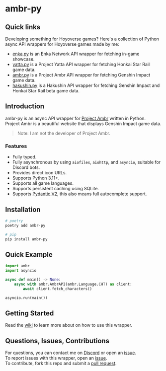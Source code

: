 # ambr-py

## Quick links

Developing something for Hoyoverse games? Here's a collection of Python async API wrappers for Hoyoverse games made by me:

- [enka.py](https://github.com/seriaati/enka-py) is an Enka Network API wrapper for fetching in-game showcase.
- [yatta.py](https://github.com/seriaati/yatta) is a Project Yatta API wrapper for fetching Honkai Star Rail game data.
- [ambr.py](https://github.com/seriaati/ambr) is a Project Ambr API wrapper for fetching Genshin Impact game data.
- [hakushin.py](https://github.com/seriaati/hakushin) is a Hakushin API wrapper for fetching Genshin Impact and Honkai Star Rail beta game data.

## Introduction

ambr-py is an async API wrapper for [Project Ambr](https://ambr.top/) written in Python.  
Project Ambr is a beautiful website that displays Genshin Impact game data.

> Note: I am not the developer of Project Ambr.

### Features

- Fully typed.
- Fully asynchronous by using `aiofiles`, `aiohttp`, and `asyncio`, suitable for Discord bots.
- Provides direct icon URLs.
- Supports Python 3.11+.
- Supports all game languages.
- Supports persistent caching using SQLite.
- Supports [Pydantic V2](https://github.com/pydantic/pydantic), this also means full autocomplete support.

## Installation

```bash
# poetry
poetry add ambr-py

# pip
pip install ambr-py
```

## Quick Example

```py
import ambr
import asyncio

async def main() -> None:
    async with ambr.AmbrAPI(ambr.Language.CHT) as client:
        await client.fetch_characters()

asyncio.run(main())
```

## Getting Started

Read the [wiki](https://github.com/seriaati/ambr/wiki) to learn more about on how to use this wrapper.

## Questions, Issues, Contributions

For questions, you can contact me on [Discord](https://discord.com/users/410036441129943050) or open an [issue](https://github.com/seriaati/ambr/issues).  
To report issues with this wrapper, open an [issue](https://github.com/seriaati/ambr/issues).  
To contribute, fork this repo and submit a [pull request](https://github.com/seriaati/ambr/pulls).
